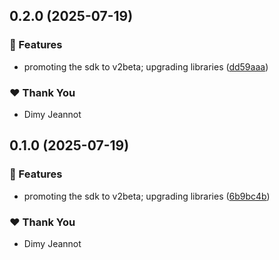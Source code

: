 ## 0.2.0 (2025-07-19)

### 🚀 Features

- promoting the sdk to v2beta; upgrading libraries ([dd59aaa](https://github.com/openecosystems/ecosystem/commit/dd59aaa))

### ❤️ Thank You

- Dimy Jeannot

## 0.1.0 (2025-07-19)

### 🚀 Features

- promoting the sdk to v2beta; upgrading libraries ([6b9bc4b](https://github.com/openecosystems/ecosystem/commit/6b9bc4b))

### ❤️ Thank You

- Dimy Jeannot
